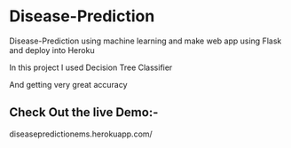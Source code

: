 # Disease-Prediction
Disease-Prediction using machine learning and make web app using Flask and deploy into Heroku

In this project I used Decision Tree Classifier

And getting very great accuracy 

## Check Out the live Demo:-  
diseasepredictionems.herokuapp.com/

